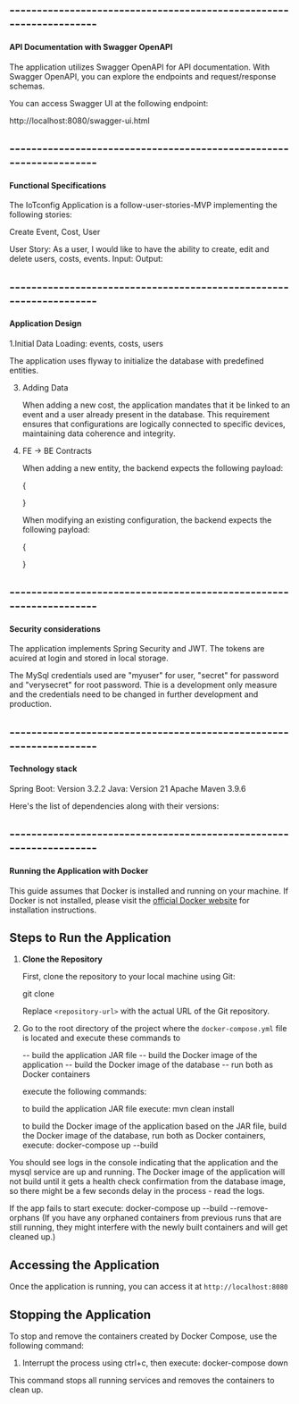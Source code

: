 ## ------------------------------------------------------------------- ##

#### API Documentation with Swagger OpenAPI

The application utilizes Swagger OpenAPI for API documentation. With Swagger OpenAPI, you can explore the
endpoints and request/response schemas.

You can access Swagger UI at the following endpoint:

http://localhost:8080/swagger-ui.html

## ------------------------------------------------------------------- ##

#### Functional Specifications

The IoTconfig Application is a follow-user-stories-MVP implementing the following stories:

Create Event, Cost, User

User Story: As a user, I would like to have the ability to create, edit and delete users, costs, events.
Input:
Output:

## ------------------------------------------------------------------- ##

#### Application Design

1.Initial Data Loading: events, costs, users

The application uses flyway to initialize the database with predefined entities.

3. Adding Data

   When adding a new cost, the application mandates that it be linked to an event and a user already present in the
   database. This requirement ensures that configurations are logically connected to specific
   devices, maintaining data coherence and integrity.

4. FE -> BE Contracts

   When adding a new entity, the backend expects the following payload:

   {

   }

   When modifying an existing configuration, the backend expects the following payload:

   {

   }

## ------------------------------------------------------------------- ##

#### Security considerations

The application implements Spring Security and JWT. The tokens are acuired at login and stored in local storage.

The MySql credentials used are "myuser" for user, "secret" for password and "verysecret" for root password. Thie is a
development only measure and the credentials need to be changed in further development and production.

## ------------------------------------------------------------------- ##

#### Technology stack

Spring Boot: Version 3.2.2
Java: Version 21
Apache Maven 3.9.6

Here's the list of dependencies along with their versions:

## ------------------------------------------------------------------- ##

#### Running the Application with Docker

This guide assumes that Docker is installed and running on your machine. If Docker is not installed, please visit
the [official Docker website](https://www.docker.com/get-started) for installation instructions.

## Steps to Run the Application

1. **Clone the Repository**

   First, clone the repository to your local machine using Git:

   git clone <repository-url>

   Replace `<repository-url>` with the actual URL of the Git repository.

2. Go to the root directory of the project where the `docker-compose.yml` file is located and execute these commands
   to

   -- build the application JAR file
   -- build the Docker image of the application
   -- build the Docker image of the database
   -- run both as Docker containers

   execute the following commands:

   to build the application JAR file execute:
   mvn clean install

   to build the Docker image of the application based on the JAR file, build the Docker image of the database, run both
   as Docker containers, execute:
   docker-compose up --build

You should see logs in the console indicating that the application and the mysql service are up and running. The Docker
image of the application will not build until it gets a health check confirmation from the database image, so there
might be a few seconds delay in the process - read the logs.

If the app fails to start execute:
docker-compose up --build --remove-orphans
(If you have any orphaned containers from previous runs that are still running, they might
interfere with the newly built containers and will get cleaned up.)

## Accessing the Application

Once the application is running, you can access it at `http://localhost:8080`

## Stopping the Application

To stop and remove the containers created by Docker Compose, use the following command:

1. Interrupt the process using ctrl+c, then execute:
   docker-compose down

This command stops all running services and removes the containers to clean up.


